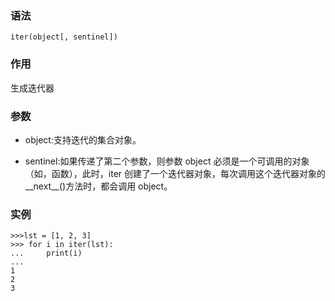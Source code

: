 ### 语法

```
iter(object[, sentinel])
```

### 作用

生成迭代器

### 参数

* object:支持迭代的集合对象。

* sentinel:如果传递了第二个参数，则参数 object 必须是一个可调用的对象（如，函数），此时，iter 创建了一个迭代器对象，每次调用这个迭代器对象的\_\_next\_\_\(\)方法时，都会调用 object。

### 实例

```
>>>lst = [1, 2, 3]
>>> for i in iter(lst):
...     print(i)
... 
1
2
3
```



